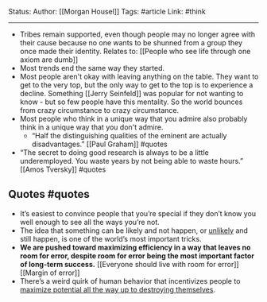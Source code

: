 Status:
Author: [[Morgan Housel]]
Tags: #article 
Link: #think 
***
- Tribes remain supported, even though people may no longer agree with their cause because no one wants to be shunned from a group they once made their identity. Relates to: [[People who see life through one axiom are dumb]]
- Most trends end the same way they started.
- Most people aren't okay with leaving anything on the table. They want to get to the very top, but the only way to get to the top is to experience a decline. Something [[Jerry Seinfeld]] was popular for not wanting to know - but so few people have this mentality. So the world bounces from crazy circumstance to crazy circumstance.
- Most people who think in a unique way that you admire also probably think in a unique way that you don't admire.
	- “Half the distinguishing qualities of the eminent are actually disadvantages.” [[Paul Graham]] #quotes 
- “The secret to doing good research is always to be a little underemployed. You waste years by not being able to waste hours.” [[Amos Tversky]] #quotes

## Quotes #quotes
- It’s easiest to convince people that you’re special if they don’t know you well enough to see all the ways you’re not.
- The idea that something can be likely and not happen, or [unlikely](https://www.collaborativefund.com/blog/the-three-sides-of-risk/) and still happen, is one of the world’s most important tricks.
- **We are pushed toward maximizing efficiency in a way that leaves no room for error, despite room for error being the most important factor of long-term success.** [[Everyone should live with room for error]] [[Margin of error]]
- There’s a weird quirk of human behavior that incentivizes people to [maximize potential all the way up to destroying themselves](https://www.collaborativefund.com/blog/inefficient/#:\~:text=The%20key%20thing%20about%20evolution,to%20everything%20at%20all%20times.).